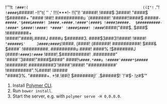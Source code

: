    !'"!t` !###!(                                                   ((I"!`  ."! `
  !####$ `#####!   -!!"t(     ''    .'    !!!(***!-      !!("I!   '#####! !####$
  3####! "####$  !$######+  "####  !##!! ##########u  `(#######!  '#####!!####$ 
  #####`-#####.'$###&#####! 3####.+####.!####"(####$ !####3#####.  $##########- 
 !####* $####!!####! *####' !####$####! !####`!####("###$. $###$   !########+   
 !####!"####j.####J  ####u   $######3.  ####$3###3!!####! !####!  `"######$'    
 J####z####$`!####. (####!  (######!   ##########! $###&  $####` !#########.    
 #########u  ####!  ####% !$#######J  (####`!####3!####` !####!.$##########!    
.########"  '####`'3####!"####$####"  ####!`%####.*###u !#####'#####*$#####`    
!#######!    #########3'!####'!####! "##########' !#########".%####! I#####     
"####3%.     "######+.  +!#$. !$##(! $#######j!`  .$#####$!  `!'#$-  !z#$'"     

1. Install [Polymer CLI](https://www.polymer-project.org/1.0/docs/tools/polymer-cli).
2. Run `bower install`.
3. Start the server, e.g. with `polymer serve -H 0.0.0.0`.

